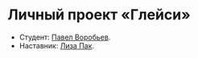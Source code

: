 # Личный проект «Глейси»

* Студент: [Павел Воробьев](https://up.htmlacademy.ru/htmlcss/29/user/520531).
* Наставник: [Лиза Пак](https://htmlacademy.ru/profile/lizzy).



